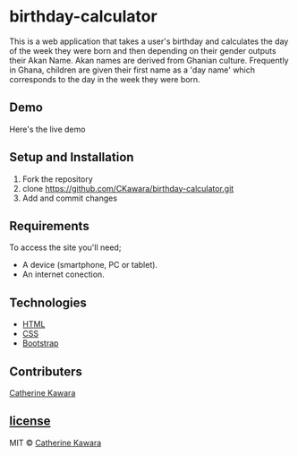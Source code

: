 # birthday-calculator
This is a  web application that takes a user's birthday and calculates the day of the week they were born and then depending on their gender outputs their Akan Name. 
Akan names are derived from Ghanian culture. Frequently in Ghana, children are given their first name as a 'day name' which corresponds to the day in the week they were born.

## Demo
Here's the live demo 

## Setup and Installation
1. Fork the repository
2. clone https://github.com/CKawara/birthday-calculator.git
3. Add and commit changes

## Requirements
To access the site you'll need;
- A device (smartphone, PC or tablet).
- An internet conection.

## Technologies
- [HTML](https://www.w3schools.com/html/) 
- [CSS](https://www.w3schools.com/css/) 
- [Bootstrap](https://getbootstrap.com/) 

## Contributers
[Catherine Kawara](https://github.com/CKawara/)

## [license](https://github.com/CKawara/birthday-calculator/blob/master/LICENSE)
MIT © [Catherine Kawara](https://github.com/CKawara/birthday-calculator/blob/master/LICENSE)
